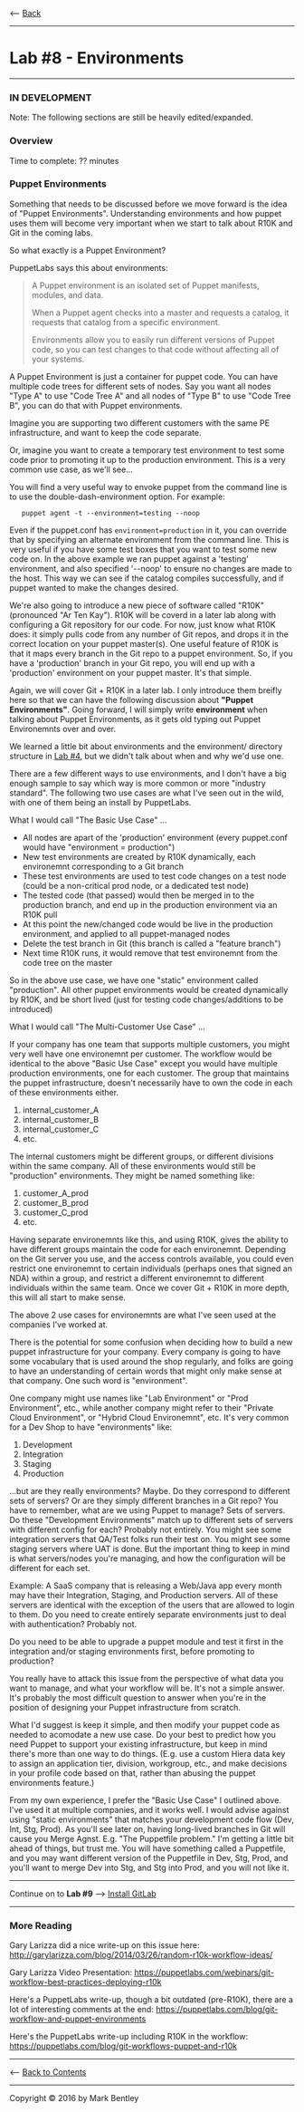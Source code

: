 <-- [Back](07-Config-Hiera.md#lab-7)

---

# **Lab #8** - Environments

---

### IN DEVELOPMENT ###

Note:  The following sections are still be heavily edited/expanded.

### Overview ###

Time to complete:  ?? minutes

### Puppet Environments ###

Something that needs to be discussed before we move forward is the idea of
"Puppet Environments".  Understanding environments and how puppet uses them
will become very important when we start to talk about R10K and Git in the
coming labs.

So what exactly is a Puppet Environment?

PuppetLabs says this about environments:

>    A Puppet environment is an isolated set of Puppet manifests, modules, and data.
>
>    When a Puppet agent checks into a master and requests a catalog, it requests
>    that catalog from a specific environment.
>
>    Environments allow you to easily run different versions of Puppet code, so you
>    can test changes to that code without affecting all of your systems.

A Puppet Environment is just a container for puppet code.  You can have multiple code trees
for different sets of nodes.  Say you want all nodes "Type A" to use "Code Tree A" and all
nodes of "Type B" to use "Code Tree B", you can do that with Puppet environments.

Imagine you are supporting two different customers with the same PE infrastructure, and
want to keep the code separate.

Or, imagine you want to create a temporary test environment to test some code prior to
promoting it up to the production environment.  This is a very common use case, as we'll
see...

You will find a very useful way to envoke puppet from the command line is to
use the double-dash-environment option.  For example:

```shell
   puppet agent -t --environment=testing --noop
```

Even if the puppet.conf has `environment=production` in it, you can override that by specifying
an alternate environment from the command line.  This is very useful if you have some test boxes
that you want to test some new code on.  In the above example we ran puppet against a 'testing'
environment, and also specified '--noop' to ensure no changes are made to the host.  This way we can
see if the catalog compiles successfully, and if puppet wanted to make the changes desired.

We're also going to introduce a new piece of software called "R10K" (pronounced "Ar Ten Kay").
R10K will be coverd in a later lab along with configuring a Git repository for our code.  For now,
just know what R10K does:  it simply pulls code from any number of Git repos, and drops it in
the correct location on your puppet master(s).  One useful feature of R10K is that it maps every
branch in the Git repo to a puppet environment.  So, if you have a 'production' branch in your
Git repo, you will end up with a 'production' environment on your puppet master.  It's that simple.

Again, we will cover Git + R10K in a later lab.  I only introduce them breifly here so that we can
have the following discussion about **"Puppet Environments"**.  Going forward, I will simply write
**environment** when talking about Puppet Environments, as it gets old typing out Puppet Environemnts
over and over.

We learned a little bit about environments and the environment/ directory structure in
[Lab #4](/share/04-Puppet-Config-and-Code.md), but we didn't talk about
when and why we'd use one.

There are a few different ways to use environments, and I don't have a big enough sample to say
which way is more common or more "industry standard".  The following two use cases are
what I've seen out in the wild, with one of them being an install by PuppetLabs.

What I would call "The Basic Use Case" ...

  - All nodes are apart of the 'production' environment (every puppet.conf would have "environment = production")
  - New test environments are created by R10K dynamically, each environemnt corresponding to a Git branch
  - These test environments are used to test code changes on a test node (could be a non-critical prod node, or a dedicated test node)
  - The tested code (that passed) would then be merged in to the production branch, and end up in the production environment via an R10K pull
  - At this point the new/changed code would be live in the production environment, and applied to all puppet-managed nodes
  - Delete the test branch in Git (this branch is called a "feature branch")
  - Next time R10K runs, it would remove that test environemnt from the code tree on the master

So in the above use case, we have one "static" environment called "production".
All other puppet environments would be created dynamically by R10K, and be
short lived (just for testing code changes/additions to be introduced)

What I would call "The Multi-Customer Use Case" ...

If your company has one team that supports multiple customers, you might very
well have one environemnt per customer.  The workflow would be identical to
the above "Basic Use Case" except you would have multiple production environments,
one for each customer.  The group that maintains the puppet infrastructure,
doesn't necessarily have to own the code in each of these environments either.

  1. internal_customer_A
  2. internal_customer_B
  3. internal_customer_C
  4. etc.

The internal customers might be different groups, or different divisions within
the same company.  All of these environments would still be "production"
environments.  They might be named something like:

  1. customer_A_prod
  2. customer_B_prod
  3. customer_C_prod
  4. etc.

Having separate environemnts like this, and using R10K, gives the ability to
have different groups maintain the code for each environemnt.  Depending on
the Git server you use, and the access controls available, you could even
restrict one environemnt to certain individuals (perhaps ones that signed
an NDA) within a group, and restrict a different environemnt to different
individuals within the same team.  Once we cover Git + R10K in more depth,
this will all start to make sense.

The above 2 use cases for environemnts are what I've seen used at the
companies I've worked at.

There is the potential for some confusion when deciding how to build a new
puppet infrastructure for your company.  Every company is going to have
some vocabulary that is used around the shop regularly, and folks are
going to have an understanding of certain words that might only make
sense at that company.  One such word is "environment".

One company might use names like "Lab Environment" or "Prod Environment",
etc., while another company might refer to their "Private Cloud Environment",
or "Hybrid Cloud Environemnt", etc.  It's very common for a Dev Shop to
have "environments" like:

  1. Development
  2. Integration
  3. Staging
  4. Production

...but are they really environments?  Maybe.  Do they correspond to different
sets of servers?  Or are they simply different branches in a Git repo?  You
have to remember, what are we using Puppet to manage?  Sets of servers. Do
these "Development Environments" match up to different sets of servers with
different config for each?  Probably not entirely.  You might see some
integration servers that QA/Test folks run their test on.  You might see
some staging servers where UAT is done.  But the important thing to keep in
mind is what servers/nodes you're managing, and how the configuration will
be different for each set.

Example:  A SaaS company that is releasing a Web/Java app every month
may have their Integration, Staging, and Production servers.  All of
these servers are identical with the exception of the users that are
allowed to login to them.  Do you need to create entirely separate
environments just to deal with authentication?  Probably not.

Do you need to be able to upgrade a puppet module and test it first
in the integration and/or staging environments first, before promoting
to production?

You really have to attack this issue from the perspective of what data
you want to manage, and what your workflow will be.  It's not a simple
answer.  It's probably the most difficult question to answer when you're
in the position of designing your Puppet infrastructure from scratch.

What I'd suggest is keep it simple, and then modify your puppet code
as needed to acomodate a new use case.  Do your best to predict how
you need Puppet to support your existing infrastructure, but keep in
mind there's more than one way to do things. (E.g. use a custom Hiera
data key to assign an application tier, division, workgroup, etc.,
and make decisions in your profile code based on that, rather than
abusing the puppet environments feature.)

From my own experience, I prefer the "Basic Use Case" I outlined above.
I've used it at multiple companies, and it works well.  I would advise
against using "static environments" that matches your development code
flow (Dev, Int, Stg, Prod).  As you'll see later on, having long-lived
branches in Git will cause you Merge Agnst. E.g. "The Puppetfile problem."
I'm getting a little bit ahead of things, but trust me.  You will have
something called a Puppetfile, and you may want different version of
the Puppetfile in Dev, Stg, Prod, and you'll want to merge Dev into
Stg, and Stg into Prod, and you will not like it.

---

Continue on to **Lab #9** --> [Install GitLab](09-Install-GitLab.md)

---

### More Reading ###

Gary Larizza did a nice write-up on this issue here:  <http://garylarizza.com/blog/2014/03/26/random-r10k-workflow-ideas/>

Gary Larizza Video Presentation:  <https://puppetlabs.com/webinars/git-workflow-best-practices-deploying-r10k>

Here's a PuppetLabs write-up, though a bit outdated (pre-R10K), there are a lot of interesting comments at the end:   <https://puppetlabs.com/blog/git-workflow-and-puppet-environments>

Here's the PuppetLabs write-up including R10K in the workflow:  <https://puppetlabs.com/blog/git-workflows-puppet-and-r10k>

---

<-- [Back to Contents](/README.md)

---

Copyright © 2016 by Mark Bentley

